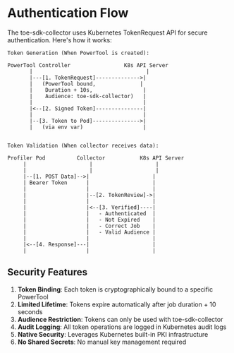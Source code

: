 # Authentication Flow

The toe-sdk-collector uses Kubernetes TokenRequest API for secure authentication. Here's how it works:

```
Token Generation (When PowerTool is created):

PowerTool Controller                 K8s API Server
       |                                    |
       |---[1. TokenRequest]-------------->|
       |   (PowerTool bound,              |
       |    Duration + 10s,                |
       |    Audience: toe-sdk-collector)   |
       |                                   |
       |<--[2. Signed Token]---------------|
       |                                   |
       |--[3. Token to Pod]--------------->|
       |   (via env var)                   |


Token Validation (When collector receives data):

Profiler Pod          Collector           K8s API Server
     |                    |                    |
     |                    |                    |
     |--[1. POST Data]-->|                    |
     | Bearer Token      |                    |
     |                   |                    |
     |                   |--[2. TokenReview]->|
     |                   |                    |
     |                   |<--[3. Verified]----|
     |                   |   - Authenticated  |
     |                   |   - Not Expired    |
     |                   |   - Correct Job    |
     |                   |   - Valid Audience |
     |                   |                    |
     |<--[4. Response]---|                    |
     |                   |                    |
```

## Security Features

1. **Token Binding**: Each token is cryptographically bound to a specific PowerTool
2. **Limited Lifetime**: Tokens expire automatically after job duration + 10 seconds
3. **Audience Restriction**: Tokens can only be used with toe-sdk-collector
4. **Audit Logging**: All token operations are logged in Kubernetes audit logs
5. **Native Security**: Leverages Kubernetes built-in PKI infrastructure
6. **No Shared Secrets**: No manual key management required
